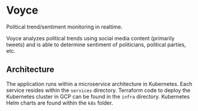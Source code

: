 # Voyce

Political trend/sentiment monitoring in realtime.

Voyce analyzes political trends using social media content (primarily tweets) and is able to 
determine sentiment of politicians, political parties, etc.

## Architecture
The application runs within a microservice architecture in Kubernetes. Each service resides within the
`services` directory. Terraform code to deploy the Kubernetes cluster in GCP can be found in the `infra`
directory. Kubernetes Helm charts are found within the `k8s` folder.
